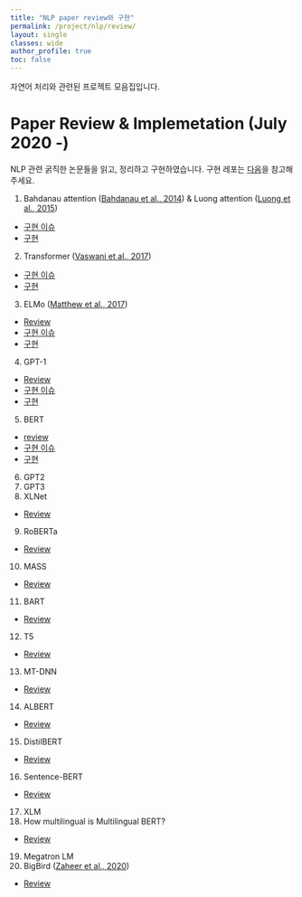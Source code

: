 ```yaml
---
title: "NLP paper review와 구현"
permalink: /project/nlp/review/
layout: single
classes: wide
author_profile: true
toc: false
---
```



자연어 처리와 관련된 프로젝트 모음집입니다.

# Paper Review & Implemetation (July 2020 -)

NLP 관련 굵직한 논문들을 읽고, 정리하고 구현하였습니다. 구현 레포는 [다음](https://github.com/InhyeokYoo/NLP/tree/master/papers)을 참고해주세요.

1. Bahdanau attention ([Bahdanau et al., 2014](https://arxiv.org/abs/1409.0473)) & Luong attention ([Luong et al., 2015](https://arxiv.org/abs/1508.04025))
- [구현 이슈](/project/nlp/review/attention-issue/)
- [구현](https://github.com/InhyeokYoo/NLP/tree/master/papers/1.Attention)
2. Transformer ([Vaswani et al., 2017](https://arxiv.org/abs/1706.03762))
- [구현 이슈](/project/nlp/review/transformer-issue/)
- [구현](https://github.com/InhyeokYoo/NLP/tree/master/papers/3.Transformer)
3. ELMo ([Matthew et al., 2017](https://arxiv.org/abs/1802.05365))
- [Review](/project/nlp/review/elmo/)
- [구현 이슈](/project/nlp/review/elmo-issue/)
- [구현](https://github.com/InhyeokYoo/NLP/tree/master/papers/4.ELMo)
4. GPT-1
- [Review](/project/nlp/review/gpt1/)
- [구현 이슈](https://github.com/InhyeokYoo/NLP/issues/1)
- [구현](https://github.com/InhyeokYoo/NLP/tree/master/papers/5.GPT-1)
5. BERT
- [review](/project/nlp/review/bert/)
- [구현 이슈](/project/nlp/review/bert-issue/)
- [구현](https://github.com/InhyeokYoo/NLP/tree/master/papers/6.BERT)
6. GPT2
7. GPT3
8. XLNet
- [Review](/project/nlp/review/XLNet/)
9. RoBERTa
- [Review](/project/nlp/review/RoBERTa/)
10. MASS
- [Review](/project/nlp/review/MASS/)
11. BART
- [Review](/project/nlp/review/BART/)
12. T5
- [Review](/project/nlp/review/T5/)
13. MT-DNN
- [Review](/project/nlp/review/MT-DNN/)
14. ALBERT
- [Review](/project/nlp/review/ALBERTN/)
15. DistilBERT
- [Review](/project/nlp/review/DistilBERT/)
16. Sentence-BERT
- [Review](/project/nlp/review/SBERT/)
17. XLM
18. How multilingual is Multilingual BERT?
- [Review](/project/nlp/review/How-multilingual-is-Multilingual-BERT)
19. Megatron LM
20. BigBird ([Zaheer et al., 2020](https://arxiv.org/abs/2007.14062))
- [Review](/project/nlp/review/Big-Bird)